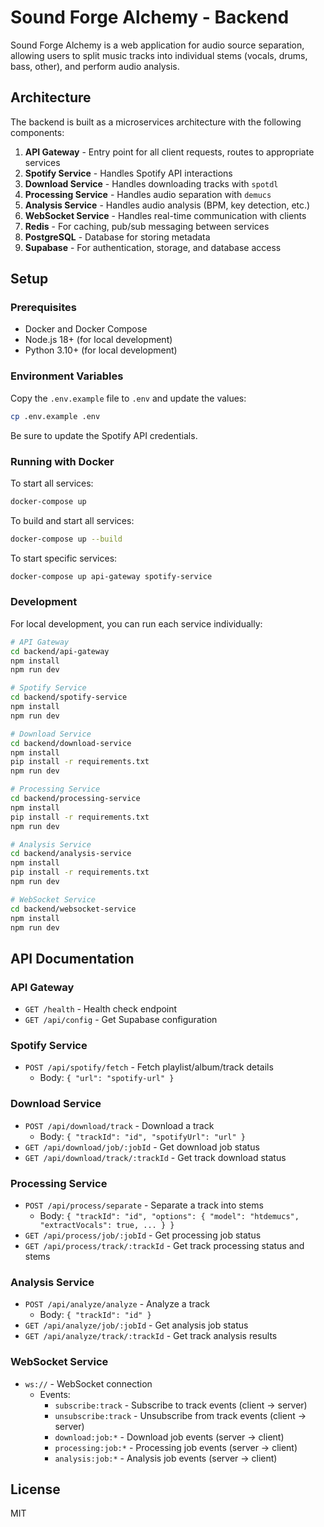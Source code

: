 # Sound Forge Alchemy - Backend

Sound Forge Alchemy is a web application for audio source separation, allowing users to split music tracks into individual stems (vocals, drums, bass, other), and perform audio analysis.

## Architecture

The backend is built as a microservices architecture with the following components:

1. **API Gateway** - Entry point for all client requests, routes to appropriate services
2. **Spotify Service** - Handles Spotify API interactions
3. **Download Service** - Handles downloading tracks with `spotdl`
4. **Processing Service** - Handles audio separation with `demucs`
5. **Analysis Service** - Handles audio analysis (BPM, key detection, etc.)
6. **WebSocket Service** - Handles real-time communication with clients
7. **Redis** - For caching, pub/sub messaging between services
8. **PostgreSQL** - Database for storing metadata
9. **Supabase** - For authentication, storage, and database access

## Setup

### Prerequisites

- Docker and Docker Compose
- Node.js 18+ (for local development)
- Python 3.10+ (for local development)

### Environment Variables

Copy the `.env.example` file to `.env` and update the values:

```bash
cp .env.example .env
```

Be sure to update the Spotify API credentials.

### Running with Docker

To start all services:

```bash
docker-compose up
```

To build and start all services:

```bash
docker-compose up --build
```

To start specific services:

```bash
docker-compose up api-gateway spotify-service
```

### Development

For local development, you can run each service individually:

```bash
# API Gateway
cd backend/api-gateway
npm install
npm run dev

# Spotify Service
cd backend/spotify-service
npm install
npm run dev

# Download Service
cd backend/download-service
npm install
pip install -r requirements.txt
npm run dev

# Processing Service
cd backend/processing-service
npm install
pip install -r requirements.txt
npm run dev

# Analysis Service
cd backend/analysis-service
npm install
pip install -r requirements.txt
npm run dev

# WebSocket Service
cd backend/websocket-service
npm install
npm run dev
```

## API Documentation

### API Gateway

- `GET /health` - Health check endpoint
- `GET /api/config` - Get Supabase configuration

### Spotify Service

- `POST /api/spotify/fetch` - Fetch playlist/album/track details
  - Body: `{ "url": "spotify-url" }`

### Download Service

- `POST /api/download/track` - Download a track
  - Body: `{ "trackId": "id", "spotifyUrl": "url" }`
- `GET /api/download/job/:jobId` - Get download job status
- `GET /api/download/track/:trackId` - Get track download status

### Processing Service

- `POST /api/process/separate` - Separate a track into stems
  - Body: `{ "trackId": "id", "options": { "model": "htdemucs", "extractVocals": true, ... } }`
- `GET /api/process/job/:jobId` - Get processing job status
- `GET /api/process/track/:trackId` - Get track processing status and stems

### Analysis Service

- `POST /api/analyze/analyze` - Analyze a track
  - Body: `{ "trackId": "id" }`
- `GET /api/analyze/job/:jobId` - Get analysis job status
- `GET /api/analyze/track/:trackId` - Get track analysis results

### WebSocket Service

- `ws://` - WebSocket connection
  - Events:
    - `subscribe:track` - Subscribe to track events (client -> server)
    - `unsubscribe:track` - Unsubscribe from track events (client -> server)
    - `download:job:*` - Download job events (server -> client)
    - `processing:job:*` - Processing job events (server -> client)
    - `analysis:job:*` - Analysis job events (server -> client)

## License

MIT
